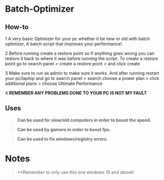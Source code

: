 # Batch-Optimizer

## How-to
1 A very basic Optimizer for  your pc whether it be new or old with batch optimizer, A batch script that improves your performance!.


2 Before running create a restore point so if anything goes wrong you can restore it back to where it was before running the script.
To create a restore point go to search panel > create a restore point > and click create


3 Make sure to run as admin to make sure it works.
And after running restart your pc/laptop and go to search panel > search choose a power plan > click additional plans > choose Ultimate Performance


4 **REMEMBER ANY PROBLEMS DONE TO YOUR PC IS NOT MY FAULT**

## Uses
> **Can be used for slow/old computers in order to boost the speed.**


> **Can be used by gamers in order to boost fps.**


> **Can be used to fix windows/registry errors.**

# Notes

> **Remember to only use this one windows 10 and above!
